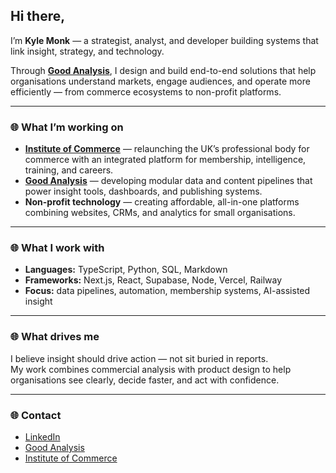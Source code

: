 ## Hi there, 
I’m **Kyle Monk** — a strategist, analyst, and developer building systems that link insight, strategy, and technology.  

Through **[Good Analysis](https://goodanalysis.co.uk)**, I design and build end-to-end solutions that help organisations understand markets, engage audiences, and operate more efficiently — from commerce ecosystems to non-profit platforms.  

---

### 🌐 What I’m working on  
- **[Institute of Commerce](https://instituteofcommerce.co.uk)** — relaunching the UK’s professional body for commerce with an integrated platform for membership, intelligence, training, and careers.  
- **[Good Analysis](https://goodanalysis.co.uk)** — developing modular data and content pipelines that power insight tools, dashboards, and publishing systems.  
- **Non-profit technology** — creating affordable, all-in-one platforms combining websites, CRMs, and analytics for small organisations.  

---

### 🌐 What I work with  
- **Languages:** TypeScript, Python, SQL, Markdown  
- **Frameworks:** Next.js, React, Supabase, Node, Vercel, Railway  
- **Focus:** data pipelines, automation, membership systems, AI-assisted insight  

---

### 🌐 What drives me  
I believe insight should drive action — not sit buried in reports.  
My work combines commercial analysis with product design to help organisations see clearly, decide faster, and act with confidence.  

---

### 🌐 Contact  
- [LinkedIn](https://www.linkedin.com/in/kylemonk)  
- [Good Analysis](https://goodanalysis.co.uk)  
- [Institute of Commerce](https://instituteofcommerce.co.uk)
